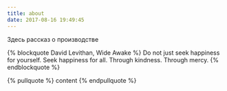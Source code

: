 ```yaml
---
title: about
date: 2017-08-16 19:49:45
---
```


Здесь рассказ о производстве

{% blockquote David Levithan, Wide Awake %}
Do not just seek happiness for yourself. Seek happiness for all. Through kindness. Through mercy.
{% endblockquote %}


{% pullquote %}
content
{% endpullquote %}

